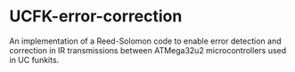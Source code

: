 # UCFK-error-correction
An implementation of a Reed-Solomon code to enable error detection and correction in IR transmissions between ATMega32u2 microcontrollers used in UC funkits.
